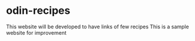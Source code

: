 # odin-recipes
This website will be developed to have links of few recipes
This is a sample website for improvement